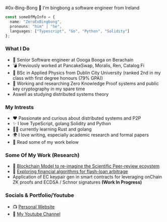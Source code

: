 #0x-Bing-Bong 👋
I'm bingbong a software engineer from Ireland

```ts
const someOfMyInfo = {
  name: "ZeroExBingbong",
  pronouns: "him" | "he",
  languages: ["Typescript", "Go", "Python", "Solidity"]
};
```
  
### What I Do
- 🐰 Senior Software engineer at Oooga Booga on Berachain
- 💣 Previously worked at PancakeSwap, Moralis, Ren, Catalog Fi
- 🧠 BSc in Applied Physics from Dublin City University (ranked 2nd in my class with first degree honours (79% GPA))
- 📝 Working and researching Zero Knowledge Proof systems and public key cryptography in my spare time
- Aswell as studying distributed systems theory

### My Intrests
- ❤️ Passionate and curious about distributed systems and P2P
- ✨ I love TypeScript, golang Solidity and Python
- 👨‍💻 currently learning Rust and golang
- 🌍 I love writing, especially academic research and formal papers
- 📘 Read some of my work below

### Some Of My Work (Research)
- 📄 [Blockchain Model to re-imagine the Scientific Peer-review ecoystem](https://evanmcgrane-portfolio-git-main-mcgraneder.vercel.app/paper1.pdf)
- 📄 [Exploring financial algorithms for flash-loan arbitrage](https://evanmcgrane-portfolio-git-main-mcgraneder.vercel.app/Defi-Bot-Financial-Theory-&-Design-Philosopy.pdf)
- Application of EC keypair gen in smart contracts for leveraging onChain ZK proofs and ECDSA / Schnor signatures **(Work In Progress)**

### Socials & Portfolio/Youtube
- 📺 [Personal Website](https://evanmcgrane-portfolio.vercel.app/)
- 🧑 [My Youtube Channel](https://www.youtube.com/channel/UCFnBwoK7RnvE8_oeuE7z0gA)
